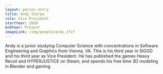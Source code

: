 ```yaml
---
layout: person_entry
title: Andy Sharpe
role: Vice President
startYear: 2020
endYear: Present
imageLink: /img/people/andy.jfif
---
```

<!--Put description here:-->
Andy is a junior studying Computer Science with concentrations in Software Engineering and Graphics from Vienna, VA. This is his third year in SIGGD and his third year as Vice President. He has published the games Heavy Recoil and HYPERJUSTICE on Steam, and spends his free time 3D modeling in Blender and gaming.
